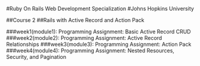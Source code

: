 #Ruby On Rails Web Development Specialization
#Johns Hopkins University

##Course 2
##Rails with Active Record and Action Pack

###week1(module1): Programming Assignment: Basic Active Record CRUD
###week2(module2): Programming Assignment: Active Record Relationships
###week3(module3): Programming Assignment: Action Pack
###week4(module4): Programming Assignment: Nested Resources, Security, and Pagination


